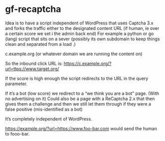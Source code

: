 # gf-recaptcha
Idea is to have a script independent of WordPress that uses Captcha 3.x and forks the traffic either to the designated content URL (if human, ie over a certain score we set i the admin back end) For example a python or go (lang) script that sits on a sever (possibly its own subdomain to keep things clean and separated from a load .)

c.example.org (or whatever domain we are running the content on)

So the inbound click URL is:
https://c.example.org/?url=ttps://www.target.org/

If the score is high enough the script redirects to the URL in the query parameter.

If it’s a bot (low score) we redirect to a “we think you are a bot” page. (With no advertising on it) Could also be a page with a ReCaptcha 2.x that then gives them a challenge and then we still let them through if they were a false positive (mis-identified as a bot)

It’s completely independent of WordPress.

https://example.org/?url=https://www.foo-bar.com would send the human to fooo-bar.

